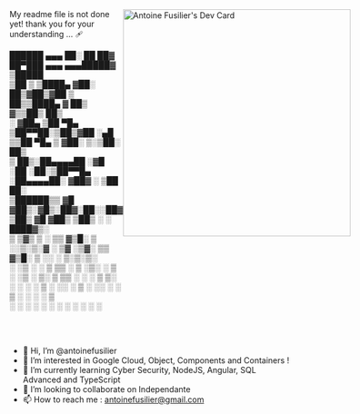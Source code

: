 <div style="display: flex; flex-direction: row; align-item:center;">
  <div>My readme file is not done yet! thank you for your understanding ... 🩹

  ██████  ▄▄▄       ██░ ██  ██▓ ██▀███   ▄▄▄     ▄▄▄█████▓ ▒█████  </br>
▒██    ▒ ▒████▄    ▓██░ ██▒▓██▒▓██ ▒ ██▒▒████▄   ▓  ██▒ ▓▒▒██▒  ██▒</br>
░ ▓██▄   ▒██  ▀█▄  ▒██▀▀██░▒██▒▓██ ░▄█ ▒▒██  ▀█▄ ▒ ▓██░ ▒░▒██░  ██▒</br>
  ▒   ██▒░██▄▄▄▄██ ░▓█ ░██ ░██░▒██▀▀█▄  ░██▄▄▄▄██░ ▓██▓ ░ ▒██   ██░</br>
▒██████▒▒ ▓█   ▓██▒░▓█▒░██▓░██░░██▓ ▒██▒ ▓█   ▓██▒ ▒██▒ ░ ░ ████▓▒░</br>
▒ ▒▓▒ ▒ ░ ▒▒   ▓▒█░ ▒ ░░▒░▒░▓  ░ ▒▓ ░▒▓░ ▒▒   ▓▒█░ ▒ ░░   ░ ▒░▒░▒░ </br>
░ ░▒  ░ ░  ▒   ▒▒ ░ ▒ ░▒░ ░ ▒ ░  ░▒ ░ ▒░  ▒   ▒▒ ░   ░      ░ ▒ ▒░ </br>
░  ░  ░    ░   ▒    ░  ░░ ░ ▒ ░  ░░   ░   ░   ▒    ░      ░ ░ ░ ▒  </br>
      ░        ░  ░ ░  ░  ░ ░     ░           ░  ░            ░ ░  </br>
                                                                   </br>
                                                                   </br>
                                                                  </div>
  <div><a href="https://app.daily.dev/sahirato"><img src="https://api.daily.dev/devcards/a739efec348643cf9a42b295f98fe775.png?r=1fl" width="400" alt="Antoine Fusilier's Dev Card"/></a></div>
</div>

- 👋 Hi, I’m @antoinefusilier
- 👀 I’m interested in Google Cloud, Object, Components and Containers !
- 🌱 I’m currently learning Cyber Security, NodeJS, Angular, SQL Advanced and TypeScript
- 💞️ I’m looking to collaborate on Independante
- 📫 How to reach me : antoinefusilier@gmail.com




<!---
antoinefusilier/antoinefusilier is a ✨ special ✨ repository because its `README.md` (this file) appears on your GitHub profile.
You can click the Preview link to take a look at your changes.
--->
